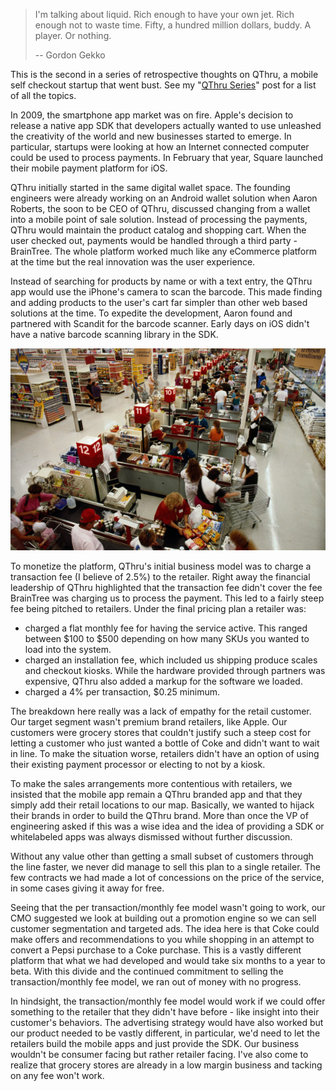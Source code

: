 > I'm talking about liquid. Rich enough to have your own jet. Rich enough not to
> waste time. Fifty, a hundred million dollars, buddy. A player. Or nothing.
>
> -- Gordon Gekko

<div class="highlight-box">

This is the second in a series of retrospective thoughts on QThru, a mobile
self checkout startup that went bust. See my
"[QThru Series](/2016/06/03/the-qthru-series.html)" post for a list of all the
topics.

</div>

In 2009, the smartphone app market was on fire. Apple's decision to release a
native app SDK that developers actually wanted to use unleashed the creativity
of the world and new businesses started to emerge. In particular, startups
were looking at how an Internet connected computer could be used to process
payments. In February that year, Square launched their mobile payment platform
for iOS.

QThru initially started in the same digital wallet space. The founding
engineers were already working on an Android wallet solution when Aaron Roberts,
the soon to be CEO of QThru, discussed changing from a wallet into a mobile
point of sale solution. Instead of processing the payments, QThru would maintain
the product catalog and shopping cart. When the user checked out, payments would
be handled through a third party - BrainTree. The whole platform worked much
like any eCommerce platform at the time but the real innovation was the user
experience.

Instead of searching for products by name or with a text entry, the QThru app
would use the iPhone's camera to scan the barcode. This made finding and adding
products to the user's cart far simpler than other web based solutions at the
time. To expedite the development, Aaron found and partnered with Scandit for
the barcode scanner. Early days on iOS didn't have a native barcode scanning
library in the SDK.

![Checkout Lines](lines.jpg)

To monetize the platform, QThru's initial business model was to charge a
transaction fee (I believe of 2.5%) to the retailer. Right away the financial
leadership of QThru highlighted that the transaction fee didn't cover the fee
BrainTree was charging us to process the payment. This led to a fairly steep
fee being pitched to retailers. Under the final pricing plan a retailer was:

* charged a flat monthly fee for having the service active. This ranged between
  $100 to $500 depending on how many SKUs you wanted to load into the system.
* charged an installation fee, which included us shipping produce scales and
  checkout kiosks. While the hardware provided through partners was expensive,
  QThru also added a markup for the software we loaded.
* charged a 4% per transaction, $0.25 minimum.

The breakdown here really was a lack of empathy for the retail customer. Our
target segment wasn't premium brand retailers, like Apple. Our customers were
grocery stores that couldn't justify such a steep cost for letting a customer
who just wanted a bottle of Coke and didn't want to wait in line. To make the
situation worse, retailers didn't have an option of using their existing payment
processor or electing to not by a kiosk.

To make the sales arrangements more contentious with retailers, we insisted that
the mobile app remain a QThru branded app and that they simply add their retail
locations to our map. Basically, we wanted to hijack their brands in order to
build the QThru brand. More than once the VP of engineering asked if this was
a wise idea and the idea of providing a SDK or whitelabeled apps was always
dismissed without further discussion.

Without any value other than getting a small subset of customers through the
line faster, we never did manage to sell this plan to a single retailer. The
few contracts we had made a lot of concessions on the price of the service, in
some cases giving it away for free.

Seeing that the per transaction/monthly fee model wasn't going to work, our CMO
suggested we look at building out a promotion engine so we can sell customer
segmentation and targeted ads. The idea here is that Coke could make offers and
recommendations to you while shopping in an attempt to convert a Pepsi purchase
to a Coke purchase. This is a vastly different platform that what we had
developed and would take six months to a year to beta. With this divide and the
continued commitment to selling the transaction/monthly fee model, we ran out
of money with no progress.

In hindsight, the transaction/monthly fee model would work if we could offer
something to the retailer that they didn't have before - like insight into their
customer's behaviors. The advertising strategy would have also worked but our
product needed to be vastly different, in particular, we'd need to let the
retailers build the mobile apps and just provide the SDK. Our business wouldn't
be consumer facing but rather retailer facing. I've also come to realize that
grocery stores are already in a low margin business and tacking on any fee
won't work.
